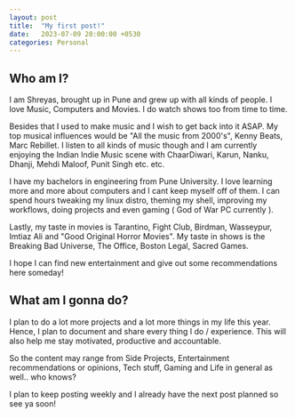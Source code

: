 ```yaml
---
layout: post
title:  "My first post!"
date:   2023-07-09 20:00:00 +0530
categories: Personal
---
```


## Who am I?
I am Shreyas, brought up in Pune and grew up with all kinds of people. I love Music, Computers and Movies. I do watch shows too from time to time.  

Besides that I used to make music and I wish to get back into it ASAP. My top musical influences would be "All the music from 2000's", Kenny Beats, Marc Rebillet. I listen to all kinds of music though and I am currently enjoying the Indian Indie Music scene with ChaarDiwari, Karun, Nanku, Dhanji, Mehdi Maloof, Punit Singh etc. etc.

I have my bachelors in engineering from Pune University. I love learning more and more about computers and I cant keep myself off of them. I can spend hours tweaking my linux distro, theming my shell, improving my workflows, doing projects and even gaming ( God of War PC currently ).  

Lastly, my taste in movies is Tarantino, Fight Club, Birdman, Wasseypur, Imtiaz Ali and "Good Original Horror Movies". My taste in shows is the Breaking Bad Universe, The Office, Boston Legal, Sacred Games.

I hope I can find new entertainment and give out some recommendations here someday!

## What am I gonna do?

I plan to do a lot more projects and a lot more things in my life this year. Hence, I plan to document and share every thing I do / experience. This will also help me stay motivated, productive and accountable.  

So the content may range from Side Projects, Entertainment recommendations or opinions, Tech stuff, Gaming and Life in general as well.. who knows?

I plan to keep posting weekly and I already have the next post planned so see ya soon!